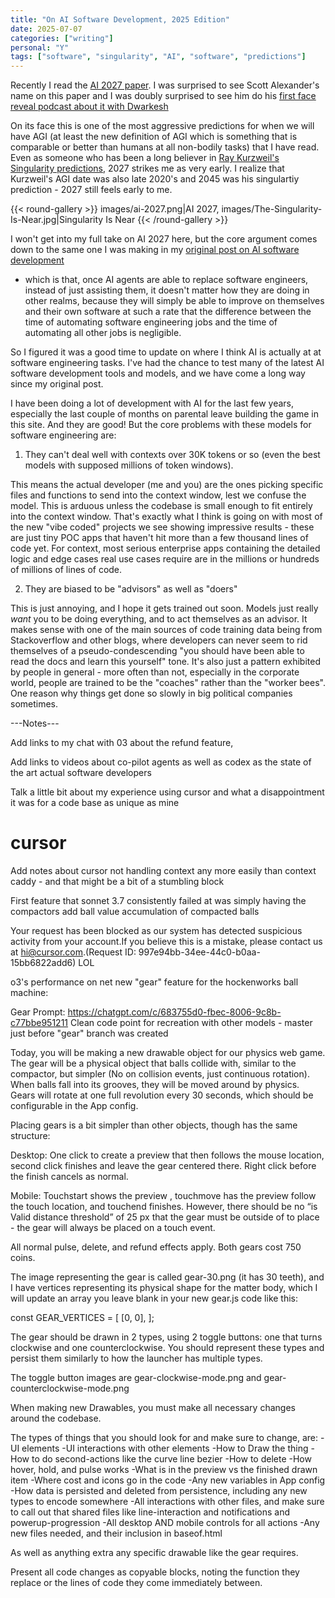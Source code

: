 ```yaml
---
title: "On AI Software Development, 2025 Edition"
date: 2025-07-07
categories: ["writing"]
personal: "Y"
tags: ["software", "singularity", "AI", "software", "predictions"]
---
```


Recently I read the [AI 2027 paper](https://ai-2027.com/scenario.pdf). I was surprised to see Scott Alexander's name on this paper and I was doubly surprised to see him do his [first face reveal podcast about it with Dwarkesh](https://www.dwarkesh.com/p/scott-daniel)

On its face this is one of the most aggressive predictions for when we will have AGI (at least the new definition of AGI which is something that is comparable or better than humans at all non-bodily tasks) that I have read. Even as someone who has been a long believer in [Ray Kurzweil's Singularity predictions](https://en.wikipedia.org/wiki/The_Singularity_Is_Near), 2027 strikes me as very early. I realize that Kurzweil's AGI date was also late 2020's and 2045 was his singulartiy prediction - 2027 still feels early to me.

{{< round-gallery >}}
images/ai-2027.png|AI 2027,
images/The-Singularity-Is-Near.jpg|Singularity Is Near
{{< /round-gallery >}}

I won't get into my full take on AI 2027 here, but the core argument comes down to the same one I was making in my [original post on AI software development](/on-ai-software-development)

- which is that, once AI agents are able to replace software engineers, instead of just assisting them, it doesn't matter how they are doing in other realms, because they will simply be able to improve on themselves and their own software at such a rate that the difference between the time of automating software engineering jobs and the time of automating all other jobs is negligible.

So I figured it was a good time to update on where I think AI is actually at at software engineering tasks. I've had the chance to test many of the latest AI software development tools and models, and we have come a long way since my original post.

I have been doing a lot of development with AI for the last few years, especially the last couple of months on parental leave building the game in this site. And they are good! But the core problems with these models for software engineering are:

1.  They can't deal well with contexts over 30K tokens or so (even the best models with supposed millions of token windows).

This means the actual developer (me and you) are the ones picking specific files and functions to send into the context window, lest we confuse the model. This is arduous unless the codebase is small enough to fit entirely into the context window. That's exactly what I think is going on with most of the new "vibe coded" projects we see showing impressive results - these are just tiny POC apps that haven't hit more than a few thousand lines of code yet. For context, most serious enterprise apps containing the detailed logic and edge cases real use cases require are in the millions or hundreds of millions of lines of code.

2.  They are biased to be "advisors" as well as "doers"

This is just annoying, and I hope it gets trained out soon. Models just really _want_ you to be doing everything, and to act themselves as an advisor. It makes sense with one of the main sources of code training data being from Stackoverflow and other blogs, where developers can never seem to rid themselves of a pseudo-condescending "you should have been able to read the docs and learn this yourself" tone. It's also just a pattern exhibited by people in general - more often than not, especially in the corporate world, people are trained to be the "coaches" rather than the "worker bees". One reason why things get done so slowly in big political companies sometimes.

---Notes---

Add links to my chat with 03 about the refund feature,

Add links to videos about co-pilot agents as well as codex as the state of the art actual software developers

Talk a little bit about my experience using cursor and what a disappointment it was for a code base as unique as mine

# cursor

Add notes about cursor not handling context any more easily than context caddy - and that might be a bit of a stumbling block

First feature that sonnet 3.7 consistently failed at was simply having the compactors add ball value accumulation of compacted balls

Your request has been blocked as our system has detected suspicious activity from your account.If you believe this is a mistake, please contact us at hi@cursor.com.(Request ID: 997e94bb-34ee-44c0-b0aa-15bb6822add6) LOL

o3's performance on net new "gear" feature for the hockenworks ball machine:

Gear Prompt: https://chatgpt.com/c/683755d0-fbec-8006-9c8b-c77bbe951211
Clean code point for recreation with other models - master just before "gear" branch was created

Today, you will be making a new drawable object for our physics web game. The gear will be a physical object that balls collide with, similar to the compactor, but simpler (No on collision events, just continuous rotation). When balls fall into its grooves, they will be moved around by physics. Gears will rotate at one full revolution every 30 seconds, which should be configurable in the App config.

Placing gears is a bit simpler than other objects, though has the same structure:

Desktop: One click to create a preview that then follows the mouse location, second click finishes and leave the gear centered there. Right click before the finish cancels as normal.

Mobile: Touchstart shows the preview , touchmove has the preview follow the touch location, and touchend finishes. However, there should be no “is Valid distance threshold” of 25 px that the gear must be outside of to place - the gear will always be placed on a touch event.

All normal pulse, delete, and refund effects apply. Both gears cost 750 coins.

The image representing the gear is called gear-30.png (it has 30 teeth), and I have vertices representing its physical shape for the matter body, which I will update an array you leave blank in your new gear.js code like this:

const GEAR_VERTICES = [
[0, 0],
];

The gear should be drawn in 2 types, using 2 toggle buttons: one that turns clockwise and one counterclockwise. You should represent these types and persist them similarly to how the launcher has multiple types.

The toggle button images are gear-clockwise-mode.png and gear-counterclockwise-mode.png

When making new Drawables, you must make all necessary changes around the codebase.

The types of things that you should look for and make sure to change, are:
-UI elements
-UI interactions with other elements
-How to Draw the thing
-How to do second-actions like the curve line bezier
-How to delete
-How hover, hold, and pulse works
-What is in the preview vs the finished drawn item
-Where cost and icons go in the code
-Any new variables in App config
-How data is persisted and deleted from persistence, including any new types to encode somewhere
-All interactions with other files, and make sure to call out that shared files like line-interaction and notifications and powerup-progression
-All desktop AND mobile controls for all actions
-Any new files needed, and their inclusion in baseof.html

As well as anything extra any specific drawable like the gear requires.

Present all code changes as copyable blocks, noting the function they replace or the lines of code they come immediately between.
